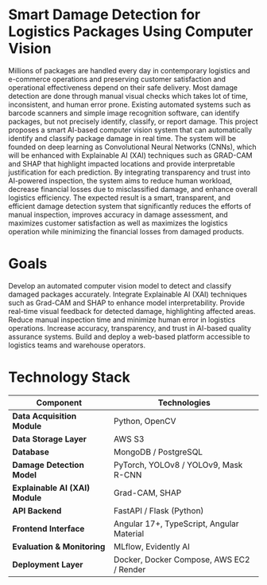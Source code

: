 # Smart Damage Detection for Logistics Packages Using Computer Vision
Millions of packages are handled every day in contemporary logistics and e-commerce operations and preserving customer satisfaction and operational effectiveness depend on their safe delivery. Most damage detection are done through manual visual checks which takes lot of time, inconsistent, and human error prone. Existing automated systems such as barcode scanners and simple image recognition software, can identify packages, but not precisely identify, classify, or report damage.  This project proposes a smart AI-based computer vision system that can automatically identify and classify package damage in real time. The system will be founded on deep learning as Convolutional Neural Networks (CNNs), which will be enhanced with Explainable AI (XAI) techniques such as GRAD-CAM and SHAP that highlight impacted locations and provide interpretable justification for each prediction. By integrating transparency and trust into AI-powered inspection, the system aims to reduce human workload, decrease financial losses due to misclassified damage, and enhance overall logistics efficiency. The expected result is a smart, transparent, and efficient damage detection system that significantly reduces the efforts of manual inspection, improves accuracy in damage assessment, and maximizes customer satisfaction as well as maximizes the logistics operation while minimizing the financial losses from damaged products.

# Goals
Develop an automated computer vision model to detect and classify damaged packages accurately.
Integrate Explainable AI (XAI) techniques such as Grad-CAM and SHAP to enhance model interpretability.
Provide real-time visual feedback for detected damage, highlighting affected areas.
Reduce manual inspection time and minimize human error in logistics operations.
Increase accuracy, transparency, and trust in AI-based quality assurance systems.
Build and deploy a web-based platform accessible to logistics teams and warehouse operators.

# Technology Stack
| **Component**                   | **Technologies**                  |
| ------------------------------- | ----------------------------------------- |
| **Data Acquisition Module**     | Python, OpenCV                            |
| **Data Storage Layer**          | AWS S3                                    |
| **Database**                    | MongoDB / PostgreSQL                      |
| **Damage Detection Model**      | PyTorch, YOLOv8 / YOLOv9, Mask R-CNN      |
| **Explainable AI (XAI) Module** | Grad-CAM, SHAP                            |
| **API Backend**                 | FastAPI / Flask (Python)                  |
| **Frontend Interface**          | Angular 17+, TypeScript, Angular Material |
| **Evaluation & Monitoring**     | MLflow, Evidently AI                      |
| **Deployment Layer**            | Docker, Docker Compose, AWS EC2 / Render  |

